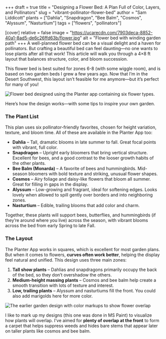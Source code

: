 +++
draft = true
title = "Designing a Flower Bed: A Plan Full of Color, Layers, and Pollinators"
slug = "vibrant-pollinator-flower-bed"
author = "Sam Liddicott"
plants = ["Dahlia", "Snapdragon", "Bee Balm", "Cosmos", "Alyssum", "Nasturtium"]
tags = ["flowers", "pollinators"]

[cover]
relative = false
image = "https://ucarecdn.com/7903deca-8852-40a1-8ad5-de6c26ffd63b/flower.jpg"
alt = "Flower bed with winding garden path"
+++
A well-planned flower bed can be a visual delight and a haven for pollinators. But crafting a beautiful bed can feel daunting—no one wants to lose plants after all that work! This article will walk you through a 4×8 ft layout that balances structure, color, and bloom succession.

This flower bed is best suited for zones 6-8 (with some wiggle room), and is based on two garden beds I grew a few years ago. Now that I’m in the Desert Southwest, this layout isn’t feasible for me anymore—but it’s perfect for many of you!

![Flower bed designed using the Planter app containing six flower types.](https://ucarecdn.com/2acbbe6e-2030-43bd-af64-c9be1f0771d1/Flower%20Bed.png)

Here’s how the design works—with some tips to inspire your own garden.

### The Plant List

This plan uses six pollinator-friendly favorites, chosen for height variation, texture, and bloom time. All of these are available in the Planter App too:

* **Dahlia** – Tall, dramatic blooms in late summer to fall. Great focal points with vibrant, full color.
* **Snapdragon** – Upright early bloomers that bring vertical structure. Excellent for bees, and a good contrast to the looser growth habits of the other plants.
* **Bee Balm (Monarda)** – A favorite of bees and hummingbirds. Mid-season bloomers with bold texture and striking, unusual flower shapes.
* **Cosmos** – Airy foliage and daisy-like flowers that bloom all summer. Great for filling in gaps in the display.
* **Alyssum** – Low-growing and fragrant, ideal for softening edges. Looks lovely when allowed to spill gently over borders and into neighboring zones.
* **Nasturtium** – Edible, trailing blooms that add color and charm.

Together, these plants will support bees, butterflies, and hummingbirds (if they’re around where you live) across the season, with vibrant blooms across the bed from early Spring to late Fall.

### The Layout

The Planter App works in squares, which is excellent for most garden plans. But when it comes to flowers, **curves often work better**, helping the display feel natural and unified. This design uses three main zones:

1. **Tall show plants** – Dahlias and snapdragons primarily occupy the back of the bed, so they don’t overshadow the others.
2. **Medium-height massing plants** – Cosmos and bee balm help create a smooth transition with lots of texture and interest.
3. **Low, trailing plants** – Alyssum and nasturtiums fill the front. You could also add marigolds here for more color.

![The earlier garden design with color markups to show flower overlap](https://ucarecdn.com/619f800b-231d-41fd-b489-d9c62881174f/tempsnip.png)

I like to mark up my designs (this one was done in MS Paint) to visualize how plants will overlap. I've aimed for **plenty of overlap at the front** to form a carpet that helps suppress weeds and hides bare stems that appear later on taller plants like cosmos and bee balm.

###
